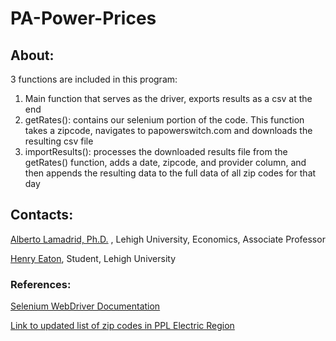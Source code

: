 # PA-Power-Prices


## About:
3 functions are included in this program:
1. Main function that serves as the driver, exports results as a csv at the end
2. getRates(): contains our selenium portion of the code. This function takes a zipcode, navigates to papowerswitch.com and downloads the resulting csv file
3. importResults(): processes the downloaded results file from the getRates() function, adds a date, zipcode, and provider column, and then appends the resulting data to the full data of all zip codes for that day

## Contacts:
[Alberto Lamadrid, Ph.D.](https://business.lehigh.edu/directory/alberto-j-lamadrid) ,  Lehigh University, Economics, Associate Professor

[Henry Eaton](hhe223@lehigh.edu), Student, Lehigh University

### References:
[Selenium WebDriver Documentation](https://www.selenium.dev/documentation/webdriver/)

[Link to updated list of zip codes in PPL Electric Region](https://www.pplelectric.com/-/media/PPLElectric/At-Your-Service/Docs/General-Supplier-Reference-Information/PPLServicingArea-Zipcodes.xls)
